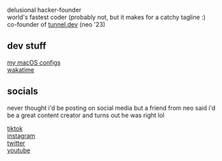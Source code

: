 delusional hacker-founder\
world's fastest coder (probably not, but it makes for a catchy tagline :)\
co-founder of [tunnel.dev](https://tunnel.dev) (neo '23)

## dev stuff
[my macOS configs](https://github.com/leonsilicon/macos-configs)\
[wakatime](https://wakatime.com/@leonsilicon)

## socials

never thought i'd be posting on social media but a friend from neo said i'd be a great content creator and turns out he was right lol

[tiktok](https://tiktok.com/@leonsilicon)\
[instagram](https://instagram.com/leonsilicon)\
[twitter](https://twitter.com/leonsilicon)\
[youtube](https://youtube.com/@leonsilicon)
